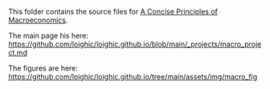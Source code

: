 
This folder contains the source files for [A Concise Principles of Macroeconomics](/macro/).

The main page his here: https://github.com/loighic/loighic.github.io/blob/main/_projects/macro_project.md

The figures are here: https://github.com/loighic/loighic.github.io/tree/main/assets/img/macro_fig